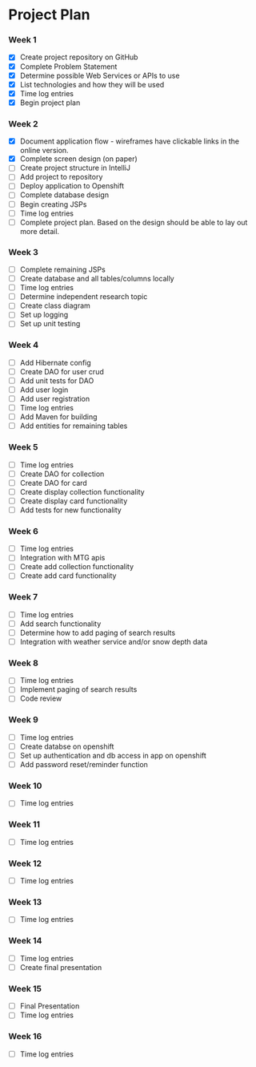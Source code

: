 # Project Plan

### Week 1
- [X] Create project repository on GitHub
- [X] Complete Problem Statement
- [X] Determine possible Web Services or APIs to use
- [X] List technologies and how they will be used
- [X] Time log entries
- [X] Begin project plan

### Week 2
- [X] Document application flow - wireframes have clickable links in the online version.
- [X] Complete screen design (on paper)
- [ ] Create project structure in IntelliJ
- [ ] Add project to repository
- [ ] Deploy application to Openshift
- [ ] Complete database design
- [ ] Begin creating JSPs
- [ ] Time log entries
- [ ] Complete project plan. Based on the design should be able to lay out 
more detail.

### Week 3
- [ ] Complete remaining JSPs
- [ ] Create database and all tables/columns locally
- [ ] Time log entries
- [ ] Determine independent research topic
- [ ] Create class diagram
- [ ] Set up logging
- [ ] Set up unit testing

### Week 4
- [ ] Add Hibernate config
- [ ] Create DAO for user crud
- [ ] Add unit tests for DAO
- [ ] Add user login  
- [ ] Add user registration
- [ ] Time log entries
- [ ] Add Maven for building
- [ ] Add entities for remaining tables

### Week 5

- [ ] Time log entries
- [ ] Create DAO for collection
- [ ] Create DAO for card
- [ ] Create display collection functionality
- [ ] Create display card functionality
- [ ] Add tests for new functionality

### Week 6
- [ ] Time log entries
- [ ] Integration with MTG apis
- [ ] Create add collection functionality
- [ ] Create add card functionality

### Week 7
- [ ] Time log entries
- [ ] Add search functionality
- [ ] Determine how to add paging of search results
- [ ] Integration with weather service and/or snow depth data

### Week 8
- [ ] Time log entries
- [ ] Implement paging of search results
- [ ] Code review

### Week 9
- [ ] Time log entries
- [ ] Create databse on openshift
- [ ] Set up authentication and db access in app on openshift
- [ ] Add password reset/reminder function

### Week 10
- [ ] Time log entries

### Week 11
- [ ] Time log entries

### Week 12
- [ ] Time log entries

### Week 13
- [ ] Time log entries

### Week 14
- [ ] Time log entries
- [ ] Create final presentation

### Week 15
- [ ] Final Presentation
- [ ] Time log entries

### Week 16
- [ ] Time log entries









